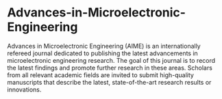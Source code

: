 Advances-in-Microelectronic-Engineering
=======================================

Advances in Microelectronic Engineering (AIME) is an internationally refereed journal dedicated to publishing the latest advancements in microelectronic engineering research. The goal of this journal is to record the latest findings and promote further research in these areas. Scholars from all relevant academic fields are invited to submit high-quality manuscripts that describe the latest, state-of-the-art research results or innovations.

